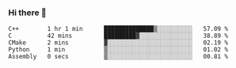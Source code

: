 ### Hi there 👋
<!--START_SECTION:waka-->

```text
C++        1 hr 1 min      ██████████████▒░░░░░░░░░░   57.09 %
C          42 mins         █████████▓░░░░░░░░░░░░░░░   38.89 %
CMake      2 mins          ▓░░░░░░░░░░░░░░░░░░░░░░░░   02.19 %
Python     1 min           ▒░░░░░░░░░░░░░░░░░░░░░░░░   01.02 %
Assembly   0 secs          ▒░░░░░░░░░░░░░░░░░░░░░░░░   00.81 %
```

<!--END_SECTION:waka-->

<!--
**jerome-cmd/jerome-cmd** is a ✨ _special_ ✨ repository because its `README.md` (this file) appears on your GitHub profile.

Here are some ideas to get you started:

- 🔭 I’m currently working on ...
- 🌱 I’m currently learning ...
- 👯 I’m looking to collaborate on ...
- 🤔 I’m looking for help with ...
- 💬 Ask me about ...
- 📫 How to reach me: ...
- 😄 Pronouns: ...
- ⚡ Fun fact: ...
-->

